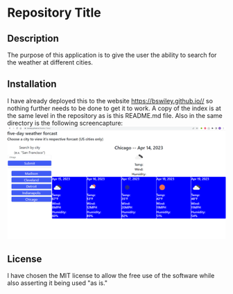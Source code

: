 # Repository Title

## Description
The purpose of this application is to give the user the ability to search for the weather at different cities.  

## Installation
I have already deployed this to the website https://bswiley.github.io// so nothing further needs to be done to get it to work.  A copy of the index is at the same level in the repository as is this README.md file.  Also in the same directory is the following screencapture: ![screencapture](screencapture.png)  

## License
I have chosen the MIT license to allow the free use of the software while also asserting it being used "as is." 